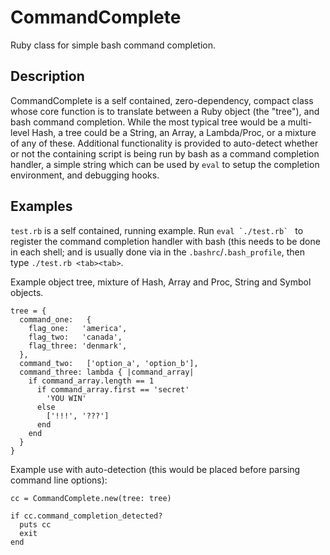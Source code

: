 # CommandComplete
Ruby class for simple bash command completion.

## Description
CommandComplete is a self contained, zero-dependency, compact class whose core function is to translate between a Ruby object (the "tree"), and bash command completion.  While the most typical tree would be a multi-level Hash, a tree could be a String, an Array, a Lambda/Proc, or a mixture of any of these.  Additional functionality is provided to auto-detect whether or not the containing script is being run by bash as a command completion handler, a simple string which can be used by `eval` to setup the completion environment, and debugging hooks.

## Examples
`test.rb` is a self contained, running example.  Run ``eval `./test.rb` `` to register the command completion handler with bash (this needs to be done in each shell; and is usually done via in the `.bashrc`/`.bash_profile`, then type `./test.rb <tab><tab>`.

Example object tree, mixture of Hash, Array and Proc, String and Symbol objects.
```
tree = {
  command_one:   {
    flag_one:   'america',
    flag_two:   'canada',
    flag_three: 'denmark',
  },
  command_two:   ['option_a', 'option_b'],
  command_three: lambda { |command_array|
    if command_array.length == 1
      if command_array.first == 'secret'
        'YOU WIN'
      else
        ['!!!', '???']
      end
    end
  }
}
```

Example use with auto-detection (this would be placed before parsing command line options):
```
cc = CommandComplete.new(tree: tree)

if cc.command_completion_detected?
  puts cc
  exit
end
```
